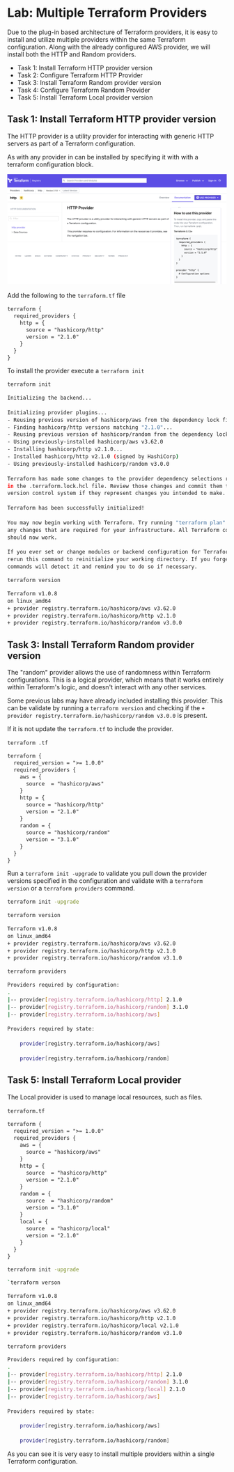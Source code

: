 # Lab: Multiple Terraform Providers

Due to the plug-in based architecture of Terraform providers, it is easy to install and utilize multiple providers within the same Terraform configuration. Along with the already configured AWS provider, we will install both the HTTP and Random providers.

- Task 1: Install Terraform HTTP provider version
- Task 2: Configure Terraform HTTP Provider
- Task 3: Install Terraform Random provider version
- Task 4: Configure Terraform Random Provider
- Task 5: Install Terraform Local provider version

## Task 1: Install Terraform HTTP provider version

The HTTP provider is a utility provider for interacting with generic HTTP servers as part of a Terraform configuration.

As with any provider in can be installed by specifying it with with a terraform configuration block.

![HTTP Provider](../images/http_provider.png)

Add the following to the `terraform.tf` file

```hcl
terraform {
  required_providers {
    http = {
      source = "hashicorp/http"
      version = "2.1.0"
    }
  }
}
```

To install the provider execute a `terraform init`

```bash
terraform init
```

```bash
Initializing the backend...

Initializing provider plugins...
- Reusing previous version of hashicorp/aws from the dependency lock file
- Finding hashicorp/http versions matching "2.1.0"...
- Reusing previous version of hashicorp/random from the dependency lock file
- Using previously-installed hashicorp/aws v3.62.0
- Installing hashicorp/http v2.1.0...
- Installed hashicorp/http v2.1.0 (signed by HashiCorp)
- Using previously-installed hashicorp/random v3.0.0

Terraform has made some changes to the provider dependency selections recorded
in the .terraform.lock.hcl file. Review those changes and commit them to your
version control system if they represent changes you intended to make.

Terraform has been successfully initialized!

You may now begin working with Terraform. Try running "terraform plan" to see
any changes that are required for your infrastructure. All Terraform commands
should now work.

If you ever set or change modules or backend configuration for Terraform,
rerun this command to reinitialize your working directory. If you forget, other
commands will detect it and remind you to do so if necessary.
```

```bash
terraform version
```

```bash
Terraform v1.0.8
on linux_amd64
+ provider registry.terraform.io/hashicorp/aws v3.62.0
+ provider registry.terraform.io/hashicorp/http v2.1.0
+ provider registry.terraform.io/hashicorp/random v3.0.0
```

## Task 3: Install Terraform Random provider version

The "random" provider allows the use of randomness within Terraform configurations. This is a logical provider, which means that it works entirely within Terraform's logic, and doesn't interact with any other services.

Some previous labs may have already included installing this provider. This can be validate by running a `terraform version` and checking if the `+ provider registry.terraform.io/hashicorp/random v3.0.0` is present.

If it is not update the `terraform.tf` to include the provider.

`terraform .tf`

```hcl
terraform {
  required_version = ">= 1.0.0"
  required_providers {
    aws = {
      source  = "hashicorp/aws"
    }
    http = {
      source = "hashicorp/http"
      version = "2.1.0"
    }
    random = {
      source = "hashicorp/random"
      version = "3.1.0"
    }
  }
}
```

Run a `terraform init -upgrade` to validate you pull down the provider versions specified in the configuration and validate with a `terraform version` or a `terraform providers` command.

```bash
terraform init -upgrade
```

```bash
terraform version
```

```bash
Terraform v1.0.8
on linux_amd64
+ provider registry.terraform.io/hashicorp/aws v3.62.0
+ provider registry.terraform.io/hashicorp/http v2.1.0
+ provider registry.terraform.io/hashicorp/random v3.1.0
```

```bash
terraform providers
```

```bash
Providers required by configuration:
.
|-- provider[registry.terraform.io/hashicorp/http] 2.1.0
|-- provider[registry.terraform.io/hashicorp/random] 3.1.0
|-- provider[registry.terraform.io/hashicorp/aws]

Providers required by state:

    provider[registry.terraform.io/hashicorp/aws]

    provider[registry.terraform.io/hashicorp/random]
```

## Task 5: Install Terraform Local provider

The Local provider is used to manage local resources, such as files.

`terraform.tf`

```hcl
terraform {
  required_version = ">= 1.0.0"
  required_providers {
    aws = {
      source = "hashicorp/aws"
    }
    http = {
      source  = "hashicorp/http"
      version = "2.1.0"
    }
    random = {
      source  = "hashicorp/random"
      version = "3.1.0"
    }
    local = {
      source  = "hashicorp/local"
      version = "2.1.0"
    }
  }
}
```

```bash
terraform init -upgrade
```

```bash
`terraform verson
```

```bash
Terraform v1.0.8
on linux_amd64
+ provider registry.terraform.io/hashicorp/aws v3.62.0
+ provider registry.terraform.io/hashicorp/http v2.1.0
+ provider registry.terraform.io/hashicorp/local v2.1.0
+ provider registry.terraform.io/hashicorp/random v3.1.0
```

```bash
terraform providers
```

```bash
Providers required by configuration:
.
|-- provider[registry.terraform.io/hashicorp/http] 2.1.0
|-- provider[registry.terraform.io/hashicorp/random] 3.1.0
|-- provider[registry.terraform.io/hashicorp/local] 2.1.0
|-- provider[registry.terraform.io/hashicorp/aws]

Providers required by state:

    provider[registry.terraform.io/hashicorp/aws]

    provider[registry.terraform.io/hashicorp/random]
```

As you can see it is very easy to install multiple providers within a single Terraform configuration.
